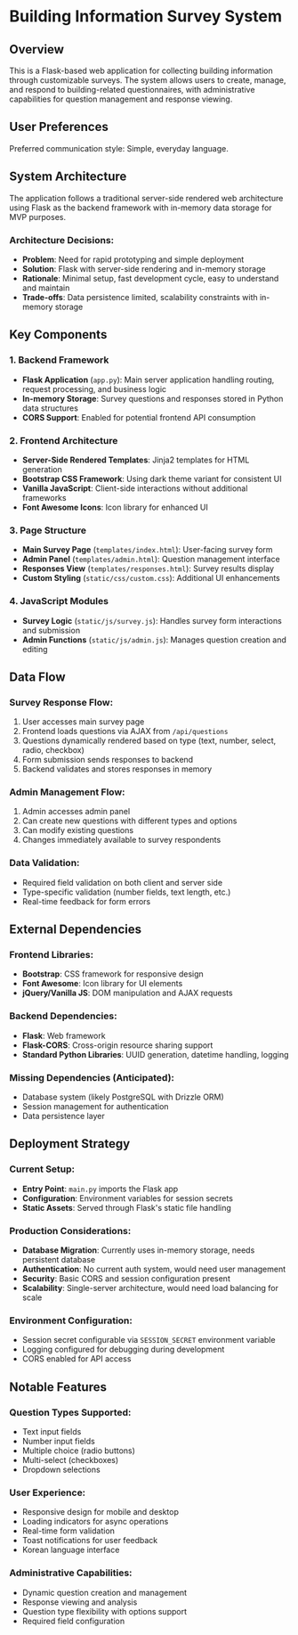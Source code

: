 # Building Information Survey System

## Overview

This is a Flask-based web application for collecting building information through customizable surveys. The system allows users to create, manage, and respond to building-related questionnaires, with administrative capabilities for question management and response viewing.

## User Preferences

Preferred communication style: Simple, everyday language.

## System Architecture

The application follows a traditional server-side rendered web architecture using Flask as the backend framework with in-memory data storage for MVP purposes.

### Architecture Decisions:
- **Problem**: Need for rapid prototyping and simple deployment
- **Solution**: Flask with server-side rendering and in-memory storage
- **Rationale**: Minimal setup, fast development cycle, easy to understand and maintain
- **Trade-offs**: Data persistence limited, scalability constraints with in-memory storage

## Key Components

### 1. Backend Framework
- **Flask Application** (`app.py`): Main server application handling routing, request processing, and business logic
- **In-memory Storage**: Survey questions and responses stored in Python data structures
- **CORS Support**: Enabled for potential frontend API consumption

### 2. Frontend Architecture
- **Server-Side Rendered Templates**: Jinja2 templates for HTML generation
- **Bootstrap CSS Framework**: Using dark theme variant for consistent UI
- **Vanilla JavaScript**: Client-side interactions without additional frameworks
- **Font Awesome Icons**: Icon library for enhanced UI

### 3. Page Structure
- **Main Survey Page** (`templates/index.html`): User-facing survey form
- **Admin Panel** (`templates/admin.html`): Question management interface
- **Responses View** (`templates/responses.html`): Survey results display
- **Custom Styling** (`static/css/custom.css`): Additional UI enhancements

### 4. JavaScript Modules
- **Survey Logic** (`static/js/survey.js`): Handles survey form interactions and submission
- **Admin Functions** (`static/js/admin.js`): Manages question creation and editing

## Data Flow

### Survey Response Flow:
1. User accesses main survey page
2. Frontend loads questions via AJAX from `/api/questions`
3. Questions dynamically rendered based on type (text, number, select, radio, checkbox)
4. Form submission sends responses to backend
5. Backend validates and stores responses in memory

### Admin Management Flow:
1. Admin accesses admin panel
2. Can create new questions with different types and options
3. Can modify existing questions
4. Changes immediately available to survey respondents

### Data Validation:
- Required field validation on both client and server side
- Type-specific validation (number fields, text length, etc.)
- Real-time feedback for form errors

## External Dependencies

### Frontend Libraries:
- **Bootstrap**: CSS framework for responsive design
- **Font Awesome**: Icon library for UI elements
- **jQuery/Vanilla JS**: DOM manipulation and AJAX requests

### Backend Dependencies:
- **Flask**: Web framework
- **Flask-CORS**: Cross-origin resource sharing support
- **Standard Python Libraries**: UUID generation, datetime handling, logging

### Missing Dependencies (Anticipated):
- Database system (likely PostgreSQL with Drizzle ORM)
- Session management for authentication
- Data persistence layer

## Deployment Strategy

### Current Setup:
- **Entry Point**: `main.py` imports the Flask app
- **Configuration**: Environment variables for session secrets
- **Static Assets**: Served through Flask's static file handling

### Production Considerations:
- **Database Migration**: Currently uses in-memory storage, needs persistent database
- **Authentication**: No current auth system, would need user management
- **Security**: Basic CORS and session configuration present
- **Scalability**: Single-server architecture, would need load balancing for scale

### Environment Configuration:
- Session secret configurable via `SESSION_SECRET` environment variable
- Logging configured for debugging during development
- CORS enabled for API access

## Notable Features

### Question Types Supported:
- Text input fields
- Number input fields  
- Multiple choice (radio buttons)
- Multi-select (checkboxes)
- Dropdown selections

### User Experience:
- Responsive design for mobile and desktop
- Loading indicators for async operations
- Real-time form validation
- Toast notifications for user feedback
- Korean language interface

### Administrative Capabilities:
- Dynamic question creation and management
- Response viewing and analysis
- Question type flexibility with options support
- Required field configuration